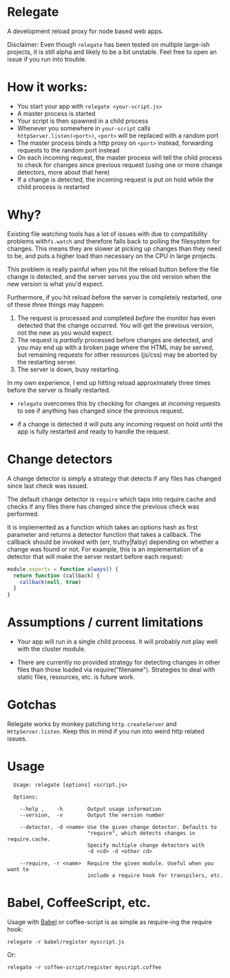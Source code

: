 # Relegate

A development reload proxy for node based web apps.

Disclaimer: Even though `relegate` has been tested on multiple large-ish projects, it is still alpha and likely to be a bit unstable. Feel free to open an issue if you run into trouble.

# How it works:

- You start your app with `relegate <your-script.js>`
- A master process is started
- Your script is then spawned in a child process
- Whenever you somewhere in `your-script` calls `httpServer.listen(<port>)`, `<port>` will be replaced with a random port
- The master process binds a http proxy on  `<port>` instead, forwarding requests to the random port instead
- On each incoming request, the master process will tell the child process to check for changes since previous request (using one or more change detectors, more about that here)
- If a change is detected, the incoming request is put on hold while the child process is restarted

# Why?

Existing file watching tools has a lot of issues with due to compatibility problems with`fs.watch` and
therefore falls back to polling the filesystem for changes. This means they are slower at picking up changes than they need to be, and puts a higher load than necessary on the CPU in large projects.

This problem is really painful when you hit the reload button before the file change is detected, and the server serves
you the old version when the new version is what you'd expect.

Furthermore, if you hit reload before the server is completely restarted, one of these *three* things may happen:

1. The request is processed and completed *before* the monitor has even detected that the change occurred. You will get the previous version, not the new as you would expect.
2. The request is *partially* processed before changes are detected, and you may end up with a broken page where the HTML may be served, but remaining requests for other resources (js/css) may be aborted by the restarting server.
3. The server is down, busy restarting.

In my own experience, I end up hitting reload approximately three times before the server is finally restarted.

* `relegate` overcomes this by checking for changes at *incoming* requests to see if anything has changed since the previous request.

* if a change is detected it will puts any incoming request on hold until the app is fully restarted and ready to handle the request.


# Change detectors

A change detector is simply a strategy that detects if any files has changed since last check was issued.

The default change detector is `require` which taps into require.cache and checks if any files there has changed since
the previous check was performed.

It is implemented as a function which takes an options hash as first parameter and returns a detector function that takes
a callback. The callback should be invoked with (err, truthy|falsy) depending on whether a change was found or not.
For example, this is an implementation of a detector that will make the server restart before each request:

```js
module.exports = function always() {
  return function (callback) {
    callback(null, true)
  }
}
```
# Assumptions / current limitations

* Your app will run in a single child process. It will probably not play well with the cluster module.

* There are currently no provided strategy for detecting changes in other files than those loaded via require("filename"). 
  Strategies to deal with static files, resources, etc. is future work.

# Gotchas

Relegate works by monkey patching `http.createServer` and `HttpServer.listen`. Keep this in mind if you run into 
weird http related issues.

# Usage

```
  Usage: relegate [options] <script.js>

  Options:

    --help ,    -h        Output usage information
    --version,  -v        Output the version number

    --detector, -d <name> Use the given change detector. Defaults to
                          "require", which detects changes in require.cache.
                          Specify multiple change detectors with
                          -d <cd> -d <other cd>

    --require, -r <name>  Require the given module. Useful when you want to
                          include a require hook for transpilers, etc.
```

# Babel, CoffeeScript, etc.

Usage with [Babel](http://babeljs.io) or coffee-script is as simple as require-ing the require hook:

```
relegate -r babel/register myscript.js
```

Or:

```
relegate -r coffee-script/register myscript.coffee
```